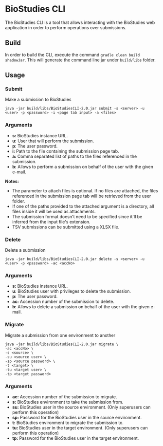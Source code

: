 # BioStudies CLI

The BioStudies CLI is a tool that allows interacting with the BioStudies web application in order to perform
operations over submissions. 

## Build
In order to build the CLI, execute the command `gradle clean build shadowJar`. This will generate the command line jar
under `build/libs` folder.

## Usage

### Submit
Make a submission to BioStudies

`java -jar build/libs/BioStudiesCLI-2.0.jar submit -s <server> -u <user> -p <password> -i <page tab input> -a <files>`

### Arguments
* **s:** BioStudies instance URL.
* **u:** User that will perform the submission.
* **p:** The user password.
* **i:** Path to the file containing the submission page tab.
* **a:** Comma separated list of paths to the files referenced in the submission.
* **b:** Allows to perform a submission on behalf of the user with the given e-mail.
 
**Notes:**

* The parameter to attach files is optional. If no files are attached, the files referenced in the submission page tab
will be retrieved from the user folder.
* If one of the paths provided to the attached argument is a directory, all files inside it will be used as attachments.
* The submission format doesn't need to be specified since it'll be inferred from the input file's extension.
* TSV submissions can be submitted using a XLSX file.

### Delete
Delete a submission

`java -jar build/libs/BioStudiesCLI-2.0.jar delete -s <server> -u <user> -p <password> -ac <accNo>`

### Arguments
* **s:** BioStudies instance URL.
* **u:** BioStudies user with privileges to delete the submission.
* **p:** The user password.
* **ac:** Accession number of the submission to delete.
* **b:** Allows to delete a submission on behalf of the user with the given e-mail.

### Migrate
Migrate a submission from one environment to another

```
java -jar build/libs/BioStudiesCLI-2.0.jar migrate \
-ac <accNo> \
-s <source> \
-su <source user> \
-sp <source password> \
-t <target> \
-tu <target user> \
-tp <target password>
```

### Arguments
* **ac:** Accession number of the submission to migrate.
* **s:** BioStudies environment to take the submission from.
* **su:** BioStudies user in the source environment. (Only superusers can perform this operation)
* **sp:** Password for the BioStudies user in the source environment.
* **t:** BioStudies environment to migrate the submission to.
* **tu:** BioStudies user in the target environment. (Only superusers can perform this operation)
* **tp:** Password for the BioStudies user in the target environment.
